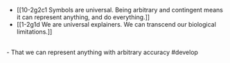 - [[10-2g2c1 Symbols are universal. Being arbitrary and contingent means it can represent anything, and do everything.]]
- [[1-2g1d We are universal explainers. We can transcend our biological limitations.]]
<br>
- That we can represent anything with arbitrary accuracy #develop
